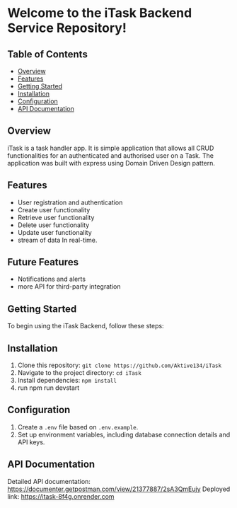 # Welcome to the iTask Backend Service Repository!
## Table of Contents

- [Overview](#overview)
- [Features](#features)
- [Getting Started](#getting-started)
- [Installation](#installation)
- [Configuration](#configuration)
- [API Documentation](#api-documentation)

## Overview
iTask is a task handler app. It is simple application that allows all CRUD functionalities for an authenticated and authorised user on a Task. The application was built with express using 
Domain Driven Design pattern.

## Features

- User registration and authentication
- Create user functionality 
- Retrieve user functionality
- Delete user functionality
- Update user functionality
- stream of data In real-time.


## Future Features

- Notifications and alerts
- more API for third-party integration

## Getting Started

To begin using the iTask Backend, follow these steps:

## Installation

1. Clone this repository: `git clone https://github.com/Aktive134/iTask`
2. Navigate to the project directory: `cd iTask`
3. Install dependencies: `npm install`
4. run npm run devstart

## Configuration

1. Create a `.env` file based on `.env.example`.
2. Set up environment variables, including database connection details and API keys.

## API Documentation

Detailed API documentation: https://documenter.getpostman.com/view/21377887/2sA3QmEujy
Deployed link: https://itask-8f4g.onrender.com

